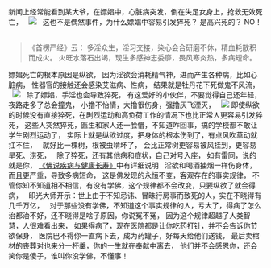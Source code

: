 新闻上经常能看到某大爷，在嫖娼中，心脏病突发，倒在失足女身上，抢救无效死亡，
&nbsp;
![](images/微信图片_20220415181411.png)
&nbsp;
这也不是偶然事件，为什么嫖娼中容易引发猝死？
是高兴死的？
NO！
&nbsp;
> 《首楞严经》云： 
> 多淫众生，淫习交接，染心会合研磨不休，精血耗散积而成火。 
> 火旺水落石出竭，现生多感神志委靡，畏风寒炎热，多病短命。

嫖娼死亡的根本原因是纵欲，
因为淫欲会消耗精气神，进而产生各种病，比如心脏病，
性器官的接触还会感染艾滋病、性病，
结果就是牡丹花下死做鬼不风流，
&nbsp;
![](images/微信图片_20220415182442.png)
&nbsp;
除了嫖娼，手淫也会导致猝死，
有这爱好的小伙伴，不要觉得自己还年轻，夜路走多了总会撞鬼，
小撸不怡情，大撸很伤身，强撸灰飞湮灭，
&nbsp;
![](images/微信图片_20220415182554.png)
即使纵欲的时候没有直接猝死，在剧烈运动和高负荷工作的情况下也比正常人更容易引发猝死，
这些人突然猝死，医生和家人还一脸懵，不知道咋回事，搞的学校都不敢让学生剧烈运动了，
实际上就是纵欲过度，把身体的根本伤到了，有点风吹草动就扛不住，
&nbsp;
就好比一棵树，根被虫啃坏了，
会比正常树更容易被风挂到，更容易旱死、涝死，
&nbsp;
除了猝死，还有其他病和症状，自己对号入座，
如有雷同，说的就是你，
[《佛说疾病与健康长寿》](https://www.kancloud.cn/luojiangtao/foshuojiankang)中有详细说明
&nbsp;
淫欲和喝酒抽烟一样伤身体，而且更严重，导致多病短命，
这是佛发现的永恒不变，客观存在的事实规律，
不管你知不知道相不相信，有没有学佛，这个规律都不会改变，只要纵欲了就会得病，
&nbsp;
印光大师开示：世上由于不知忌讳、冒昧行房事而致死的人，实在不晓得有几千万亿，
&nbsp;
对于那些没有学佛，不知道这个事实规律的人，亏大了，得病了怎么治都治不好，还不晓得是啥子原因，你说冤不冤，
因为这个规律超越了人类智慧，人很难看出来，
如果得病了，现在医院都是让你吃药打针，并不会告诉你节欲保身，
医院巴不得你一直病下去，成为药罐子，好每天给他们送钱，
最后卖棺材的丧葬对也来分一杯羹，你的一生就在奉献中离去，
他们并不会感恩你，还会笑你是傻子，谁叫你没学佛，不懂事！

